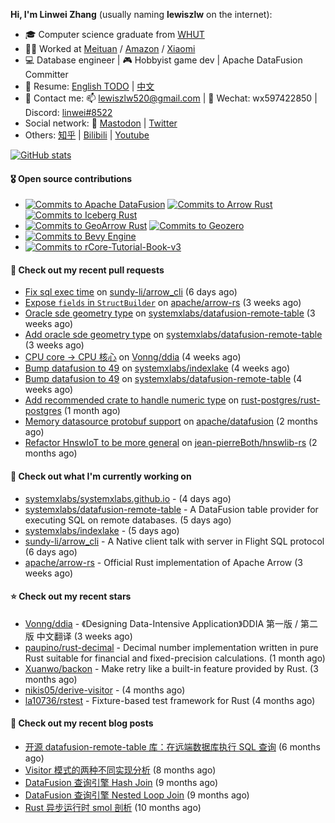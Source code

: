 **Hi, I'm Linwei Zhang** (usually naming **lewiszlw** on the internet):
- 🎓 Computer science graduate from [WHUT](https://en.wikipedia.org/wiki/Wuhan_University_of_Technology)
- 👨‍💻 Worked at [Meituan](https://about.meituan.com/home) / [Amazon](https://www.amazon.com/) / [Xiaomi](https://www.mi.com/)
- 💻 Database engineer | 🎮 Hobbyist game dev | Apache DataFusion Committer
- 📄 Resume: [English TODO](https://github.com/lewiszlw/lewiszlw/blob/main/Resume_EN.md) | [中文](https://github.com/lewiszlw/lewiszlw/blob/main/Resume_CN.md)
- 📱 Contact me: 📫 [lewiszlw520@gmail.com](mailto:lewiszlw520@gmail.com) | 💬 Wechat: wx597422850 | Discord: [linwei#8522](http://discordapp.com/users/891664307035713576)
- Social network: 🦣 [Mastodon](https://mastodon.world/@lewiszlw) | [Twitter](https://twitter.com/lewiszlw)
- Others: [知乎](https://www.zhihu.com/people/tian-qian-zhu-wu-ya) | [Bilibili](https://space.bilibili.com/43876861) | [Youtube](https://www.youtube.com/channel/UCnvri1tqAjxsp9nGQ63zUNw)

[![GitHub stats](https://github-readme-stats.vercel.app/api?username=lewiszlw&count_private=true&show_icons=true&theme=solarized-dark&include_all_commits=true)](https://github.com/anuraghazra/github-readme-stats)

#### 🎖️ Open source contributions
- [![Commits to Apache DataFusion](https://img.shields.io/github/commit-activity/t/apache/datafusion?authorFilter=lewiszlw&style=social&label=Apache%20DataFusion)](https://github.com/apache/datafusion/commits?author=lewiszlw) [![Commits to Arrow Rust](https://img.shields.io/github/commit-activity/t/apache/arrow-rs?authorFilter=lewiszlw&style=social&label=Arrow%20Rust)](https://github.com/apache/arrow-rs/commits?author=lewiszlw) [![Commits to Iceberg Rust](https://img.shields.io/github/commit-activity/t/apache/iceberg-rust?authorFilter=lewiszlw&style=social&label=Iceberg%20Rust)](https://github.com/apache/iceberg-rust/commits?author=lewiszlw)
- [![Commits to GeoArrow Rust](https://img.shields.io/github/commit-activity/t/geoarrow/geoarrow-rs?authorFilter=lewiszlw&style=social&label=GeoArrow%20Rust)](https://github.com/geoarrow/geoarrow-rs/commits?author=lewiszlw) [![Commits to Geozero](https://img.shields.io/github/commit-activity/t/georust/geozero?authorFilter=lewiszlw&style=social&label=Geozero)](https://github.com/georust/geozero/commits?author=lewiszlw)
- [![Commits to Bevy Engine](https://img.shields.io/github/commit-activity/t/bevyengine/bevy?authorFilter=lewiszlw&style=social&label=Bevy%20Engine)](https://github.com/bevyengine/bevy/commits?author=lewiszlw)
- [![Commits to rCore-Tutorial-Book-v3](https://img.shields.io/github/commit-activity/t/rcore-os/rCore-Tutorial-Book-v3?authorFilter=lewiszlw&style=social&label=rCore%20Tutorial%20Book)](https://github.com/rcore-os/rCore-Tutorial-Book-v3/commits?author=lewiszlw)

#### 🔨 Check out my recent pull requests

- [Fix sql exec time](https://github.com/sundy-li/arrow_cli/pull/24) on [sundy-li/arrow_cli](https://github.com/sundy-li/arrow_cli) (6 days ago)
- [Expose `fields` in `StructBuilder`](https://github.com/apache/arrow-rs/pull/8448) on [apache/arrow-rs](https://github.com/apache/arrow-rs) (3 weeks ago)
- [Oracle sde geometry type](https://github.com/systemxlabs/datafusion-remote-table/pull/18) on [systemxlabs/datafusion-remote-table](https://github.com/systemxlabs/datafusion-remote-table) (3 weeks ago)
- [Add oracle sde geometry type](https://github.com/systemxlabs/datafusion-remote-table/pull/17) on [systemxlabs/datafusion-remote-table](https://github.com/systemxlabs/datafusion-remote-table) (3 weeks ago)
- [CPU core -&gt; CPU 核心](https://github.com/Vonng/ddia/pull/371) on [Vonng/ddia](https://github.com/Vonng/ddia) (4 weeks ago)
- [Bump datafusion to 49](https://github.com/systemxlabs/indexlake/pull/47) on [systemxlabs/indexlake](https://github.com/systemxlabs/indexlake) (4 weeks ago)
- [Bump datafusion to 49](https://github.com/systemxlabs/datafusion-remote-table/pull/16) on [systemxlabs/datafusion-remote-table](https://github.com/systemxlabs/datafusion-remote-table) (4 weeks ago)
- [Add recommended crate to handle numeric type](https://github.com/rust-postgres/rust-postgres/pull/1267) on [rust-postgres/rust-postgres](https://github.com/rust-postgres/rust-postgres) (1 month ago)
- [Memory datasource protobuf support](https://github.com/apache/datafusion/pull/17290) on [apache/datafusion](https://github.com/apache/datafusion) (2 months ago)
- [Refactor HnswIoT to be more general](https://github.com/jean-pierreBoth/hnswlib-rs/pull/26) on [jean-pierreBoth/hnswlib-rs](https://github.com/jean-pierreBoth/hnswlib-rs) (2 months ago)

#### 👷 Check out what I'm currently working on

- [systemxlabs/systemxlabs.github.io](https://github.com/systemxlabs/systemxlabs.github.io) -  (4 days ago)
- [systemxlabs/datafusion-remote-table](https://github.com/systemxlabs/datafusion-remote-table) - A DataFusion table provider for executing SQL on remote databases. (5 days ago)
- [systemxlabs/indexlake](https://github.com/systemxlabs/indexlake) -  (5 days ago)
- [sundy-li/arrow_cli](https://github.com/sundy-li/arrow_cli) - A Native client talk with server in Flight SQL protocol (6 days ago)
- [apache/arrow-rs](https://github.com/apache/arrow-rs) - Official Rust implementation of Apache Arrow (3 weeks ago)

#### ⭐ Check out my recent stars

- [Vonng/ddia](https://github.com/Vonng/ddia) - 《Designing Data-Intensive Application》DDIA 第一版 / 第二版 中文翻译 (3 weeks ago)
- [paupino/rust-decimal](https://github.com/paupino/rust-decimal) - Decimal number implementation written in pure Rust suitable for financial and fixed-precision calculations. (1 month ago)
- [Xuanwo/backon](https://github.com/Xuanwo/backon) - Make retry like a built-in feature provided by Rust. (3 months ago)
- [nikis05/derive-visitor](https://github.com/nikis05/derive-visitor) -  (4 months ago)
- [la10736/rstest](https://github.com/la10736/rstest) - Fixture-based test framework for Rust (4 months ago)

#### 📜 Check out my recent blog posts

- [开源 datafusion-remote-table 库：在远端数据库执行 SQL 查询](https://systemxlabs.github.io/blog/datafusion-remote-table-intro/) (6 months ago)
- [Visitor 模式的两种不同实现分析](https://systemxlabs.github.io/blog/visitor-pattern/) (8 months ago)
- [DataFusion 查询引擎 Hash Join](https://systemxlabs.github.io/blog/datafusion-hash-join/) (9 months ago)
- [DataFusion 查询引擎 Nested Loop Join](https://systemxlabs.github.io/blog/datafusion-nested-loop-join/) (9 months ago)
- [Rust 异步运行时 smol 剖析](https://systemxlabs.github.io/blog/smol-async-runtime/) (10 months ago)
